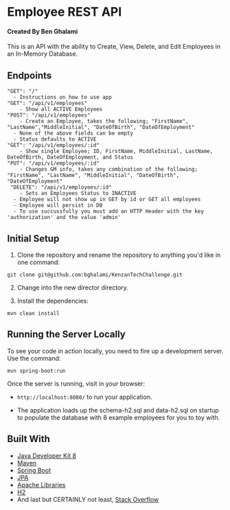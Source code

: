 # Employee REST API

#### Created By Ben Ghalami

This is an API with the ability to Create, View, Delete, and Edit Employees in an In-Memory Database.

## Endpoints

```
"GET": "/"
  - Instructions on how to use app
"GET": "/api/v1/employees"
	- Show all ACTIVE Employees
"POST": "/api/v1/employees"
	- Create an Employee, takes the following; "FirstName", "LastName","MiddleInitial", "DateOfBirth", "DateOfEmployment" 
  - None of the above fields can be empty
  - Status defaults to ACTIVE
"GET": "/api/v1/employees/:id"
	- Show single Employee; ID, FirstName, MiddleInitial, LastName, DateOfBirth, DateOfEmployment, and Status
"PUT": "/api/v1/employees/:id"
	- Changes GM info, takes any combination of the following; "FirstName", "LastName", "MiddleInitial", "DateOfBirth", "DateOfEmployment" 
 "DELETE": "/api/v1/employees/:id"
	- Sets an Employees Status to INACTIVE
  - Employee will not show up in GET by id or GET all employees
  - Employee will persist in DB
  - To use succussfully you must add an HTTP Header with the key 'authorization' and the value 'admin'
```

## Initial Setup

1. Clone the repository and rename the repository to anything you'd like in one command:
  ```shell
  git clone git@github.com:bghalami/KenzanTechChallenge.git
  ```
2. Change into the new director directory.

3. Install the dependencies:

  ```shell
  mvn clean install
  ```
  
## Running the Server Locally

To see your code in action locally, you need to fire up a development server. Use the command:

```shell
mvn spring-boot:run
```

Once the server is running, visit in your browser:

* `http://localhost:8080/` to run your application.

* The application loads up the schema-h2.sql and data-h2.sql on startup to populate the database with 8 example employees for you to toy with.


## Built With

* [Java Developer Kit 8](https://www.oracle.com/technetwork/java/javase/downloads/jdk8-downloads-2133151.html)
* [Maven](https://maven.apache.org/)
* [Spring Boot](http://spring.io/projects/spring-boot)
* [JPA](https://spring.io/projects/spring-data-jpa)
* [Apache Libraries](https://commons.apache.org/proper/commons-lang/apidocs/org/apache/commons/lang3/RandomStringUtils.html)
* [H2](https://www.h2database.com/html/main.html)
* And last but CERTAINLY not least, [Stack Overflow](https://stackoverflow.com/)
